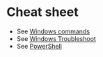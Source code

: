 # Cheat sheet
- See [Windows commands](commands.md)
- See [Windows Troubleshoot](troubleshoot.md)
- See [PowerShell](powershell.md)